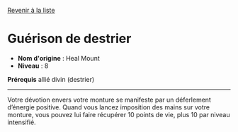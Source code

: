 [Revenir à la liste](..)

# Guérison de destrier

 * **Nom d'origine** : Heal Mount
 * **Niveau** : 8


<p><strong>Prérequis</strong> allié divin (destrier)</p>
<hr>
<p>Votre dévotion envers votre monture se manifeste par un déferlement d’énergie positive. Quand vous lancez imposition des mains sur votre monture, vous pouvez lui faire récupérer 10 points de vie, plus 10 par niveau intensifié.</p>